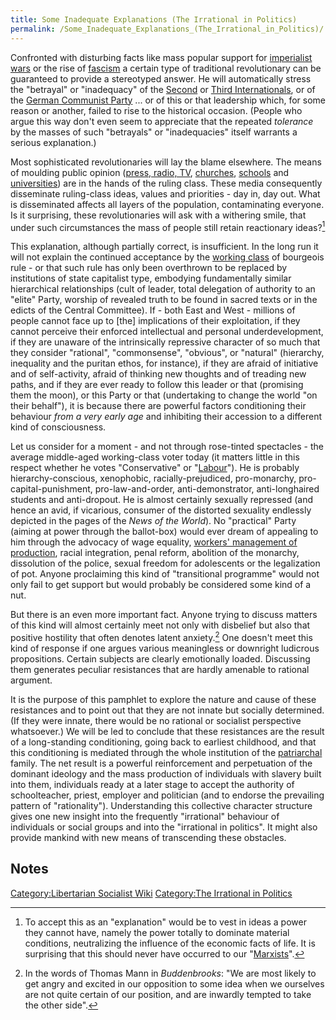 ```yaml
---
title: Some Inadequate Explanations (The Irrational in Politics)
permalink: /Some_Inadequate_Explanations_(The_Irrational_in_Politics)/
---
```


Confronted with disturbing facts like mass popular support for
[imperialist wars](Imperialist_War.md "wikilink") or the rise of
[fascism](fascism.md "wikilink") a certain type of traditional
revolutionary can be guaranteed to provide a stereotyped answer. He will
automatically stress the "betrayal" or "inadequacy" of the
[Second](Second_International.md "wikilink") or [Third
Internationals](Third_International.md "wikilink"), or of the [German
Communist Party](Communist_Party_of_Germany.md "wikilink") ... or of this
or that leadership which, for some reason or another, failed to rise to
the historical occasion. (People who argue this way don't even seem to
appreciate that the repeated *tolerance* by the masses of such
"betrayals" or "inadequacies" itself warrants a serious explanation.)

Most sophisticated revolutionaries will lay the blame elsewhere. The
means of moulding public opinion ([press, radio,
TV](Mass_Media.md "wikilink"), [churches](Organised_Religion.md "wikilink"),
[schools](Prussian_Education.md "wikilink") and
[universities](University.md "wikilink")) are in the hands of the ruling
class. These media consequently disseminate ruling-class ideas, values
and priorities - day in, day out. What is disseminated affects all
layers of the population, contaminating everyone. Is it surprising,
these revolutionaries will ask with a withering smile, that under such
circumstances the mass of people still retain reactionary ideas?[^1]

This explanation, although partially correct, is insufficient. In the
long run it will not explain the continued acceptance by the [working
class](Working_Class.md "wikilink") of bourgeois rule - or that such rule
has only been overthrown to be replaced by institutions of state
capitalist type, embodying fundamentally similar hierarchical
relationships (cult of leader, total delegation of authority to an
"elite" Party, worship of revealed truth to be found in sacred texts or
in the edicts of the Central Committee). If - both East and West -
millions of people cannot face up to \[the\] implications of their
exploitation, if they cannot perceive their enforced intellectual and
personal underdevelopment, if they are unaware of the intrinsically
repressive character of so much that they consider "rational",
"commonsense", "obvious", or "natural" (hierarchy, inequality and the
puritan ethos, for instance), if they are afraid of initiative and of
self-activity, afraid of thinking new thoughts and of treading new
paths, and if they are ever ready to follow this leader or that
(promising them the moon), or this Party or that (undertaking to change
the world "on their behalf"), it is because there are powerful factors
conditioning their behaviour *from a very early age* and inhibiting
their accession to a different kind of consciousness.

Let us consider for a moment - and not through rose-tinted spectacles -
the average middle-aged working-class voter today (it matters little in
this respect whether he votes "Conservative" or
"[Labour](Labour_Party_(UK).md "wikilink")"). He is probably
hierarchy-conscious, xenophobic, racially-prejudiced, pro-monarchy,
pro-capital-punishment, pro-law-and-order, anti-demonstrator,
anti-longhaired students and anti-dropout. He is almost certainly
sexually repressed (and hence an avid, if vicarious, consumer of the
distorted sexuality endlessly depicted in the pages of the *News of the
World*). No "practical" Party (aiming at power through the ballot-box)
would ever dream of appealing to him through the advocacy of wage
equality, [workers' management of
production](Workers'_Self-Management.md "wikilink"), racial integration,
penal reform, abolition of the monarchy, dissolution of the police,
sexual freedom for adolescents or the legalization of pot. Anyone
proclaiming this kind of "transitional programme" would not only fail to
get support but would probably be considered some kind of a nut.

But there is an even more important fact. Anyone trying to discuss
matters of this kind will almost certainly meet not only with disbelief
but also that positive hostility that often denotes latent anxiety.[^2]
One doesn't meet this kind of response if one argues various meaningless
or downright ludicrous propositions. Certain subjects are clearly
emotionally loaded. Discussing them generates peculiar resistances that
are hardly amenable to rational argument.

It is the purpose of this pamphlet to explore the nature and cause of
these resistances and to point out that they are not innate but socially
determined. (If they were innate, there would be no rational or
socialist perspective whatsoever.) We will be led to conclude that these
resistances are the result of a long-standing conditioning, going back
to earliest childhood, and that this conditioning is mediated through
the whole institution of the [patriarchal](Patriarchy.md "wikilink")
family. The net result is a powerful reinforcement and perpetuation of
the dominant ideology and the mass production of individuals with
slavery built into them, individuals ready at a later stage to accept
the authority of schoolteacher, priest, employer and politician (and to
endorse the prevailing pattern of "rationality"). Understanding this
collective character structure gives one new insight into the frequently
"irrational" behaviour of individuals or social groups and into the
"irrational in politics". It might also provide mankind with new means
of transcending these obstacles.

## Notes

<references />

[Category:Libertarian Socialist
Wiki](Category:Libertarian_Socialist_Wiki.md "wikilink") [Category:The
Irrational in Politics](Category:The_Irrational_in_Politics.md "wikilink")

[^1]: To accept this as an "explanation" would be to vest in ideas a
    power they cannot have, namely the power totally to dominate
    material conditions, neutralizing the influence of the economic
    facts of life. It is surprising that this should never have occurred
    to our "[Marxists](Marxism.md "wikilink")".

[^2]: In the words of Thomas Mann in *Buddenbrooks*: "We are most likely
    to get angry and excited in our opposition to some idea when we
    ourselves are not quite certain of our position, and are inwardly
    tempted to take the other side".